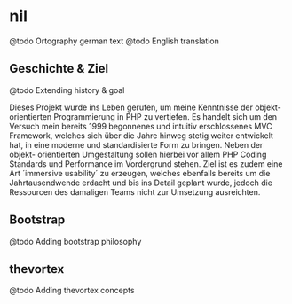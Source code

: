 nil
===
@todo Ortography german text
@todo English translation

Geschichte & Ziel
---
@todo Extending history & goal

Dieses Projekt wurde ins Leben gerufen, um meine Kenntnisse der objekt-orientierten Programmierung in PHP zu vertiefen.
Es handelt sich um den Versuch mein bereits 1999 begonnenes und intuitiv erschlossenes MVC Framework, welches sich über
die Jahre hinweg stetig weiter entwickelt hat, in eine moderne und standardisierte Form zu bringen. Neben der objekt-
orientierten Umgestaltung sollen hierbei vor allem PHP Coding Standards und Performance im Vordergrund stehen. Ziel ist es
zudem eine Art ´immersive usability´ zu erzeugen, welches ebenfalls bereits um die Jahrtausendwende erdacht und bis ins
Detail geplant wurde, jedoch die Ressourcen des damaligen Teams nicht zur Umsetzung ausreichten.

Bootstrap
---
@todo Adding bootstrap philosophy

thevortex
---
@todo Adding thevortex concepts


